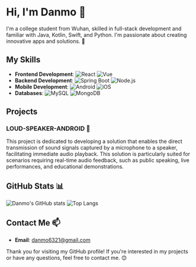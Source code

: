 # Hi, I'm Danmo 👋

I'm a college student from Wuhan, skilled in full-stack development and familiar with Java, Kotlin, Swift, and Python. I'm passionate about creating innovative apps and solutions. 🚀

## My Skills
- **Frontend Development**: ![React](https://img.shields.io/badge/-React-61DAFB?logo=react&logoColor=white) ![Vue](https://img.shields.io/badge/-Vue-4FC08D?logo=vue.js&logoColor=white)
- **Backend Development**: ![Spring Boot](https://img.shields.io/badge/-Spring%20Boot-6DB33F?logo=spring-boot&logoColor=white) ![Node.js](https://img.shields.io/badge/-Node.js-339933?logo=node.js&logoColor=white)
- **Mobile Development**: ![Android](https://img.shields.io/badge/-Android-3DDC84?logo=android&logoColor=white) ![iOS](https://img.shields.io/badge/-iOS-000000?logo=apple&logoColor=white)
- **Databases**: ![MySQL](https://img.shields.io/badge/-MySQL-4479A1?logo=mysql&logoColor=white) ![MongoDB](https://img.shields.io/badge/-MongoDB-47A248?logo=mongodb&logoColor=white)

## Projects
### LOUD-SPEAKER-ANDROID 📢
This project is dedicated to developing a solution that enables the direct transmission of sound signals captured by a microphone to a speaker, facilitating immediate audio playback. This solution is particularly suited for scenarios requiring real-time audio feedback, such as public speaking, live performances, and educational demonstrations.

## GitHub Stats 📊
![Danmo's GitHub stats](https://github-readme-stats.vercel.app/api?username=ruv2005&show_icons=false&theme=radical)
![Top Langs](https://github-readme-stats.vercel.app/api/top-langs/?username=ruv2005&layout=compact&theme=radical)

## Contact Me 📫
- **Email**: danmo6321@gmail.com

Thank you for visiting my GitHub profile! If you're interested in my projects or have any questions, feel free to contact me. 😊
